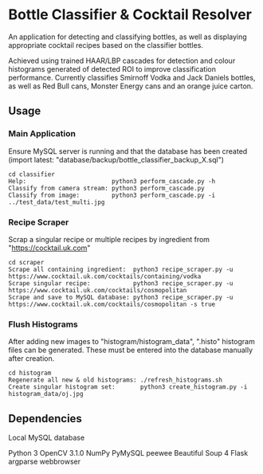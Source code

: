 # Bottle Classifier & Cocktail Resolver
An application for detecting and classifying bottles, as well as displaying appropriate cocktail recipes based on the classifier bottles.

Achieved using trained HAAR/LBP cascades for detection and colour histograms generated of detected ROI to improve classification performance. Currently classifies Smirnoff Vodka and Jack Daniels bottles, as well as Red Bull cans, Monster Energy cans and an orange juice carton.


## Usage
### Main Application
Ensure MySQL server is running and that the database has been created (import latest: "database/backup/bottle_classifier_backup_X.sql")
```
cd classifier
Help: 						 python3 perform_cascade.py -h
Classify from camera stream: python3 perform_cascade.py
Classify from image:         python3 perform_cascade.py -i ../test_data/test_multi.jpg
```

### Recipe Scraper
Scrap a singular recipe or multiple recipes by ingredient from "https://cocktail.uk.com"
```
cd scraper
Scrape all containing ingredient:  python3 recipe_scraper.py -u https://www.cocktail.uk.com/cocktails/containing/vodka
Scrape singular recipe:            python3 recipe_scraper.py -u https://www.cocktail.uk.com/cocktails/cosmopolitan
Scrape and save to MySQL database: python3 recipe_scraper.py -u https://www.cocktail.uk.com/cocktails/cosmopolitan -s true
```

### Flush Histograms
After adding new images to "histogram/histogram_data", ".histo" histogram files can be generated. These must be entered into the database manually after creation.
```
cd histogram
Regenerate all new & old histograms: ./refresh_histograms.sh
Create singular histogram set:       python3 create_histogram.py -i histogram_data/oj.jpg
```

## Dependencies
Local MySQL database

Python 3
OpenCV 3.1.0
NumPy
PyMySQL
peewee
Beautiful Soup 4
Flask
argparse
webbrowser
